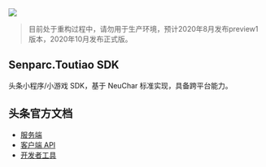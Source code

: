 
<img src="https://sdk.weixin.senparc.com/images/senparc-logo-500.jpg" />

> 目前处于重构过程中，请勿用于生产环境，预计2020年8月发布preview1版本，2020年10月发布正式版。

## Senparc.Toutiao SDK
头条小程序/小游戏 SDK，基于 NeuChar 标准实现，具备跨平台能力。

## 头条官方文档

* [服务端](https://microapp.bytedance.com/dev/cn/mini-app/develop/server/server-api-introduction)
* [客户端 API](https://developer.toutiao.com/dev/cn/mini-app/develop/api/foundation/tt.caniuse)
* [开发者工具](https://developer.toutiao.com/dev/cn/mini-app/develop/developer-instrument/development-assistance/developer-instrument-introduction)

